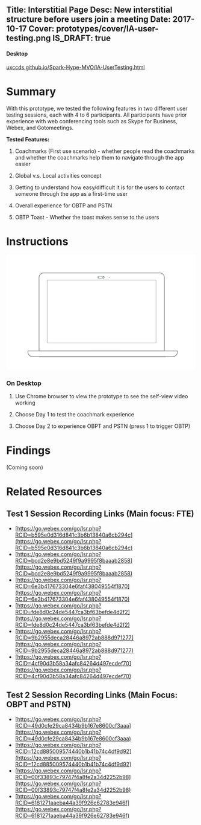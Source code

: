 Title: Interstitial Page
Desc: New interstitial structure before users join a meeting
Date: 2017-10-17
Cover: prototypes/cover/IA-user-testing.png
IS_DRAFT: true
---

#### Desktop 

[uxccds.github.io/Spark-Hype-MVO/IA-UserTesting.html](uxccds.github.io/Spark-Hype-MVO/IA-UserTesting.html)

# Summary
With this prototype, we tested the following features in two different user testing sessions, each with 4 to 6 participants. All participants have prior experience with web conferencing tools such as Skype for Business, Webex, and Gotomeetings.

**Tested Features:**

1) Coachmarks (First use scenario) - whether people read the coachmarks and whether the coachmarks help them to navigate through the app easier

2) Global v.s. Local activities concept

3) Getting to understand how easy/difficult it is for the users to contact someone through the app as a first-time user

4) Overall experience for OBTP and PSTN

5) OBTP Toast - Whether the toast makes sense to the users

# Instructions

![Desktop](../../../img_data/prototypes/Desktop-2x.png)

### On Desktop

1) Use Chrome browser to view the prototype to see the self-view video working

2) Choose Day 1 to test the coachmark experience

3) Choose Day 2 to experience OBPT and PSTN (press 1 to trigger OBTP)

# Findings
(Coming soon)

# Related Resources

## Test 1 Session Recording Links (Main focus: FTE)

* [https://go.webex.com/go/lsr.php?RCID=b595e0d316d841c3b6b13840a6cb294c](https://go.webex.com/go/lsr.php?RCID=b595e0d316d841c3b6b13840a6cb294c)
*  [https://go.webex.com/go/lsr.php?RCID=bcd2e8e9bd5249f9a9995f8baaab2858](https://go.webex.com/go/lsr.php?RCID=bcd2e8e9bd5249f9a9995f8baaab2858)
*  [https://go.webex.com/go/lsr.php?RCID=6e3b417673304e6faf438049554f1870](https://go.webex.com/go/lsr.php?RCID=6e3b417673304e6faf438049554f1870)
*  [https://go.webex.com/go/lsr.php?RCID=fde8d0c24de5447ca3bf63befde4d2f2](https://go.webex.com/go/lsr.php?RCID=fde8d0c24de5447ca3bf63befde4d2f2)
* [https://go.webex.com/go/lsr.php?RCID=9b2955deca28446a8972ab888d971277](https://go.webex.com/go/lsr.php?RCID=9b2955deca28446a8972ab888d971277)
* [https://go.webex.com/go/lsr.php?RCID=4cf90d3b58a34afc84264d497ecdef70](https://go.webex.com/go/lsr.php?RCID=4cf90d3b58a34afc84264d497ecdef70)

## Test 2 Session Recording Links (Main Focus: OBPT and PSTN)
* [https://go.webex.com/go/lsr.php?RCID=49d0cfe29ca8434b9b167e8600cf3aaa](https://go.webex.com/go/lsr.php?RCID=49d0cfe29ca8434b9b167e8600cf3aaa) 
* [https://go.webex.com/go/lsr.php?RCID=12cd885009574440b1b41b74c4df9d92](https://go.webex.com/go/lsr.php?RCID=12cd885009574440b1b41b74c4df9d92)
* [https://go.webex.com/go/lsr.php?RCID=00f33893c79747f4a8fe2a34d2252b98](https://go.webex.com/go/lsr.php?RCID=00f33893c79747f4a8fe2a34d2252b98)
* [https://go.webex.com/go/lsr.php?RCID=6181271aaeba44a39f926e62783e946f](https://go.webex.com/go/lsr.php?RCID=6181271aaeba44a39f926e62783e946f)